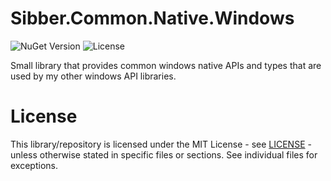 # Sibber.Common.Native.Windows
![NuGet Version](https://img.shields.io/nuget/v/Sibber.Common.Native.Windows) ![License](https://img.shields.io/github/license/sibber5/Sibber.Common.Native.Windows?color=lightgrey)

Small library that provides common windows native APIs and types that are used by my other windows API libraries.

# License

This library/repository is licensed under the MIT License - see [LICENSE](https://github.com/sibber5/Sibber.Common.Native.Windows/blob/main/LICENSE) - unless otherwise stated in specific files or sections. See individual files for exceptions.

